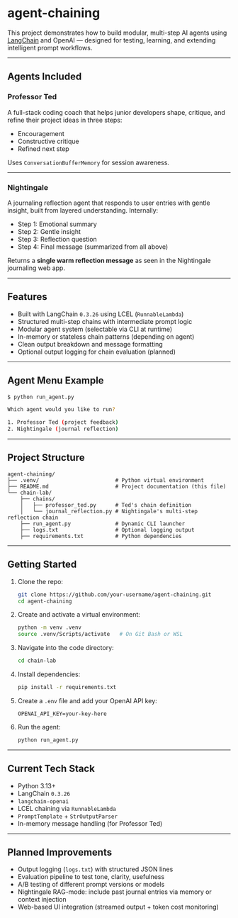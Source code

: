 # agent-chaining

This project demonstrates how to build modular, multi-step AI agents using [LangChain](https://www.langchain.com/) and OpenAI — designed for testing, learning, and extending intelligent prompt workflows.

---

## Agents Included

### Professor Ted  
A full-stack coding coach that helps junior developers shape, critique, and refine their project ideas in three steps:

- Encouragement  
- Constructive critique  
- Refined next step

Uses `ConversationBufferMemory` for session awareness.

---

### Nightingale  
A journaling reflection agent that responds to user entries with gentle insight, built from layered understanding. Internally:

- Step 1: Emotional summary  
- Step 2: Gentle insight  
- Step 3: Reflection question  
- Step 4: Final message (summarized from all above)

Returns a **single warm reflection message** as seen in the Nightingale journaling web app.

---

## Features

- Built with LangChain `0.3.26` using LCEL (`RunnableLambda`)
- Structured multi-step chains with intermediate prompt logic
- Modular agent system (selectable via CLI at runtime)
- In-memory or stateless chain patterns (depending on agent)
- Clean output breakdown and message formatting
- Optional output logging for chain evaluation (planned)

---

## Agent Menu Example

```bash
$ python run_agent.py

Which agent would you like to run?

1. Professor Ted (project feedback)
2. Nightingale (journal reflection)
```

---

## Project Structure

```
agent-chaining/
├── .venv/                        # Python virtual environment
├── README.md                     # Project documentation (this file)
└── chain-lab/
    ├── chains/
    │   ├── professor_ted.py      # Ted's chain definition
    │   └── journal_reflection.py # Nightingale's multi-step reflection chain
    ├── run_agent.py              # Dynamic CLI launcher
    ├── logs.txt                  # Optional logging output
    ├── requirements.txt          # Python dependencies
```

---

## Getting Started

1. Clone the repo:

   ```bash
   git clone https://github.com/your-username/agent-chaining.git
   cd agent-chaining
   ```

2. Create and activate a virtual environment:

   ```bash
   python -m venv .venv
   source .venv/Scripts/activate   # On Git Bash or WSL
   ```

3. Navigate into the code directory:

   ```bash
   cd chain-lab
   ```

4. Install dependencies:

   ```bash
   pip install -r requirements.txt
   ```

5. Create a `.env` file and add your OpenAI API key:

   ```
   OPENAI_API_KEY=your-key-here
   ```

6. Run the agent:

   ```bash
   python run_agent.py
   ```

---

## Current Tech Stack

- Python 3.13+
- LangChain `0.3.26`
- `langchain-openai`
- LCEL chaining via `RunnableLambda`
- `PromptTemplate` + `StrOutputParser`
- In-memory message handling (for Professor Ted)

---

## Planned Improvements

- Output logging (`logs.txt`) with structured JSON lines
- Evaluation pipeline to test tone, clarity, usefulness
- A/B testing of different prompt versions or models
- Nightingale RAG-mode: include past journal entries via memory or context injection
- Web-based UI integration (streamed output + token cost monitoring)